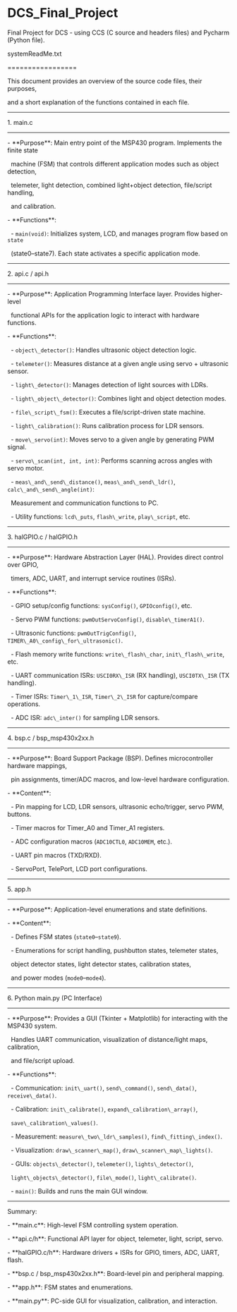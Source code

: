 # DCS\_Final\_Project

Final Project for DCS - using CCS (C source and headers files) and Pycharm (Python file).



systemReadMe.txt

=================



This document provides an overview of the source code files, their purposes, 

and a short explanation of the functions contained in each file.



------------------------------------------------------------

1\. main.c

------------------------------------------------------------

\- \*\*Purpose\*\*: Main entry point of the MSP430 program. Implements the finite state 

&nbsp; machine (FSM) that controls different application modes such as object detection, 

&nbsp; telemeter, light detection, combined light+object detection, file/script handling, 

&nbsp; and calibration.

\- \*\*Functions\*\*:

&nbsp; - `main(void)`: Initializes system, LCD, and manages program flow based on `state` 

&nbsp;   (state0–state7). Each state activates a specific application mode.



------------------------------------------------------------

2\. api.c / api.h

------------------------------------------------------------

\- \*\*Purpose\*\*: Application Programming Interface layer. Provides higher-level 

&nbsp; functional APIs for the application logic to interact with hardware functions.

\- \*\*Functions\*\*:

&nbsp; - `object\_detector()`: Handles ultrasonic object detection logic.

&nbsp; - `telemeter()`: Measures distance at a given angle using servo + ultrasonic sensor.

&nbsp; - `light\_detector()`: Manages detection of light sources with LDRs.

&nbsp; - `light\_object\_detector()`: Combines light and object detection modes.

&nbsp; - `file\_script\_fsm()`: Executes a file/script-driven state machine.

&nbsp; - `light\_calibration()`: Runs calibration process for LDR sensors.

&nbsp; - `move\_servo(int)`: Moves servo to a given angle by generating PWM signal.

&nbsp; - `servo\_scan(int, int, int)`: Performs scanning across angles with servo motor.

&nbsp; - `meas\_and\_send\_distance()`, `meas\_and\_send\_ldr()`, `calc\_and\_send\_angle(int)`: 

&nbsp;   Measurement and communication functions to PC.

&nbsp; - Utility functions: `lcd\_puts`, `flash\_write`, `play\_script`, etc.



------------------------------------------------------------

3\. halGPIO.c / halGPIO.h

------------------------------------------------------------

\- \*\*Purpose\*\*: Hardware Abstraction Layer (HAL). Provides direct control over GPIO, 

&nbsp; timers, ADC, UART, and interrupt service routines (ISRs).

\- \*\*Functions\*\*:

&nbsp; - GPIO setup/config functions: `sysConfig()`, `GPIOconfig()`, etc.

&nbsp; - Servo PWM functions: `pwmOutServoConfig()`, `disable\_timerA1()`.

&nbsp; - Ultrasonic functions: `pwmOutTrigConfig()`, `TIMER\_A0\_config\_for\_ultrasonic()`.

&nbsp; - Flash memory write functions: `write\_flash\_char`, `init\_flash\_write`, etc.

&nbsp; - UART communication ISRs: `USCI0RX\_ISR` (RX handling), `USCI0TX\_ISR` (TX handling).

&nbsp; - Timer ISRs: `Timer\_1\_ISR`, `Timer\_2\_ISR` for capture/compare operations.

&nbsp; - ADC ISR: `adc\_inter()` for sampling LDR sensors.



------------------------------------------------------------

4\. bsp.c / bsp\_msp430x2xx.h

------------------------------------------------------------

\- \*\*Purpose\*\*: Board Support Package (BSP). Defines microcontroller hardware mappings, 

&nbsp; pin assignments, timer/ADC macros, and low-level hardware configuration.

\- \*\*Content\*\*:

&nbsp; - Pin mapping for LCD, LDR sensors, ultrasonic echo/trigger, servo PWM, buttons.

&nbsp; - Timer macros for Timer\_A0 and Timer\_A1 registers.

&nbsp; - ADC configuration macros (`ADC10CTL0`, `ADC10MEM`, etc.).

&nbsp; - UART pin macros (TXD/RXD).

&nbsp; - ServoPort, TelePort, LCD port configurations.



------------------------------------------------------------

5\. app.h

------------------------------------------------------------

\- \*\*Purpose\*\*: Application-level enumerations and state definitions.

\- \*\*Content\*\*:

&nbsp; - Defines FSM states (`state0`–`state9`).

&nbsp; - Enumerations for script handling, pushbutton states, telemeter states, 

&nbsp;   object detector states, light detector states, calibration states, 

&nbsp;   and power modes (`mode0`–`mode4`).



------------------------------------------------------------

6\. Python main.py (PC Interface)

------------------------------------------------------------

\- \*\*Purpose\*\*: Provides a GUI (Tkinter + Matplotlib) for interacting with the MSP430 system. 

&nbsp; Handles UART communication, visualization of distance/light maps, calibration, 

&nbsp; and file/script upload.

\- \*\*Functions\*\*:

&nbsp; - Communication: `init\_uart()`, `send\_command()`, `send\_data()`, `receive\_data()`.

&nbsp; - Calibration: `init\_calibrate()`, `expand\_calibration\_array()`, 

&nbsp;   `save\_calibration\_values()`.

&nbsp; - Measurement: `measure\_two\_ldr\_samples()`, `find\_fitting\_index()`.

&nbsp; - Visualization: `draw\_scanner\_map()`, `draw\_scanner\_map\_lights()`.

&nbsp; - GUIs: `objects\_detector()`, `telemeter()`, `lights\_detector()`, 

&nbsp;   `light\_objects\_detector()`, `file\_mode()`, `light\_calibrate()`.

&nbsp; - `main()`: Builds and runs the main GUI window.



------------------------------------------------------------



Summary:

\- \*\*main.c\*\*: High-level FSM controlling system operation.

\- \*\*api.c/h\*\*: Functional API layer for object, telemeter, light, script, servo.

\- \*\*halGPIO.c/h\*\*: Hardware drivers + ISRs for GPIO, timers, ADC, UART, flash.

\- \*\*bsp.c / bsp\_msp430x2xx.h\*\*: Board-level pin and peripheral mapping.

\- \*\*app.h\*\*: FSM states and enumerations.

\- \*\*main.py\*\*: PC-side GUI for visualization, calibration, and interaction.



